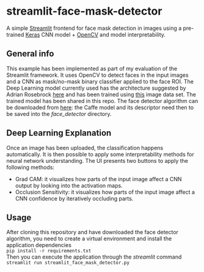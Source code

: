 # streamlit-face-mask-detector
A simple [Streamlit](https://www.streamlit.io/) frontend for face mask detection in images using a pre-trained [Keras](https://keras.io/) CNN model + [OpenCV](https://opencv.org/) and model interpretability.  
## General info
This example has been implemented as part of my evaluation of the Streamlit framework. It uses OpenCV to detect faces in the input images and a CNN as mask/no-mask binary classifier applied to the face ROI. The Deep Learning model currently used has the architecture suggested by Adrian Rosebrock [here](https://www.pyimagesearch.com/2020/05/04/covid-19-face-mask-detector-with-opencv-keras-tensorflow-and-deep-learning/) and has been trained using [this](https://github.com/prajnasb/observations/tree/master/experiements/data) image data set. The trained model has been shared in this repo. The face detector algorithm can be downloaded from [here](https://github.com/Shiva486/facial_recognition): the Caffe model and its descriptor need then to be saved into the *face_detector* directory.    
## Deep Learning Explanation
Once an image has been uploaded, the classification happens automatically. It is then possible to apply some interpretability methods for neural network understanding. The UI presents two buttons to apply the following methods:
- Grad CAM: it visualizes how parts of the input image affect a CNN output by looking into the activation maps.
- Occlusion Sensitivity: it visualizes how parts of the input image affect a CNN confidence by iteratively occluding parts.
## Usage
After cloning this repository and have downloaded the face detector algorithm, you need to create a virtual environment and install the application dependencies  
```pip install -r requirements.txt```  
Then you can execute the application through the *streamlit* command  
```streamlit run streamlit_face_mask_detector.py```

